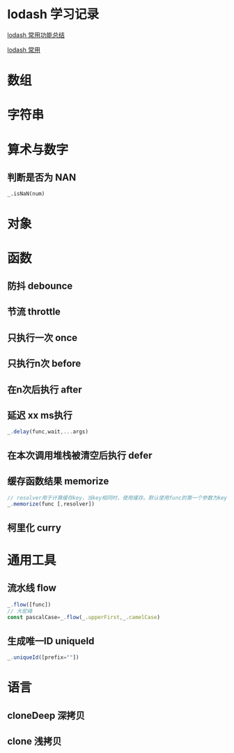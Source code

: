 # lodash 学习记录

[lodash 常用功能总结 ](https://juejin.cn/post/7143579596217122853#heading-17)

[lodash 常用](https://juejin.cn/post/7018399380516388877)

# 数组

# 字符串

# 算术与数字

## 判断是否为 NAN

```
_.isNaN(num)
```

# 对象

# 函数

## 防抖 debounce

## 节流 throttle

## 只执行一次 once

## 只执行n次 before

## 在n次后执行 after

## 延迟 xx ms执行

```TypeScript
_.delay(func,wait,...args)
```

##  在本次调用堆栈被清空后执行 defer

## 缓存函数结果 memorize

```TypeScript
// resolver用于计算缓存key，当key相同时，使用缓存。默认使用func的第一个参数为key
_.memorize(func [,resolver])
```

## 柯里化 curry

# 通用工具

## 流水线 flow

```TypeScript
_.flow([func])
// 大驼峰
const pascalCase=_.flow(_.upperFirst,_.camelCase)
```

## 生成唯一ID uniqueId

```TypeScript
_.uniqueId([prefix=""])
```

# 语言

## cloneDeep 深拷贝

## clone 浅拷贝 